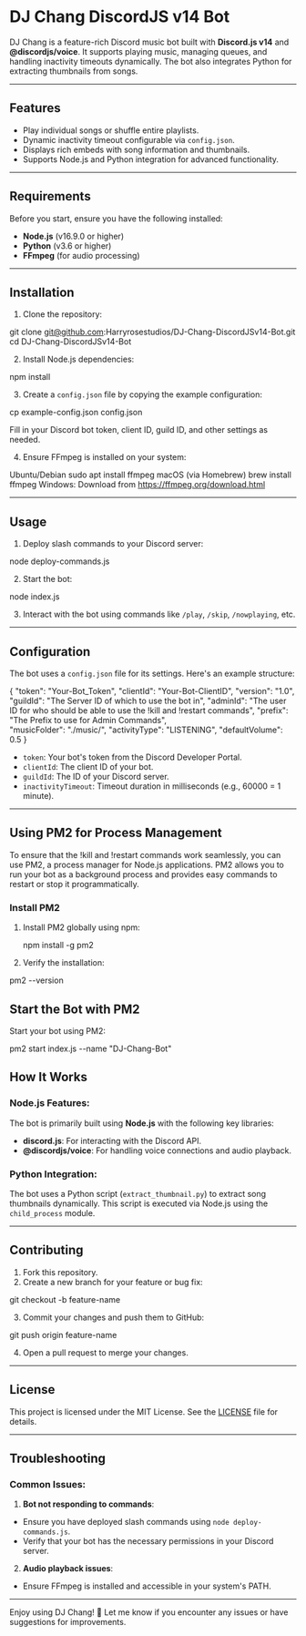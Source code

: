 # DJ Chang DiscordJS v14 Bot

DJ Chang is a feature-rich Discord music bot built with **Discord.js v14** and **@discordjs/voice**. It supports playing music, managing queues, and handling inactivity timeouts dynamically. The bot also integrates Python for extracting thumbnails from songs.

---

## Features
- Play individual songs or shuffle entire playlists.
- Dynamic inactivity timeout configurable via `config.json`.
- Displays rich embeds with song information and thumbnails.
- Supports Node.js and Python integration for advanced functionality.

---

## Requirements
Before you start, ensure you have the following installed:
- **Node.js** (v16.9.0 or higher)
- **Python** (v3.6 or higher)
- **FFmpeg** (for audio processing)

---

## Installation

1. Clone the repository:

git clone git@github.com:Harryrosestudios/DJ-Chang-DiscordJSv14-Bot.git
cd DJ-Chang-DiscordJSv14-Bot


2. Install Node.js dependencies:

npm install

3. Create a `config.json` file by copying the example configuration:

cp example-config.json config.json

Fill in your Discord bot token, client ID, guild ID, and other settings as needed.

4. Ensure FFmpeg is installed on your system:

Ubuntu/Debian
sudo apt install ffmpeg
macOS (via Homebrew)
brew install ffmpeg
Windows: Download from https://ffmpeg.org/download.html


---

## Usage

1. Deploy slash commands to your Discord server:

node deploy-commands.js

2. Start the bot:

node index.js


3. Interact with the bot using commands like `/play`, `/skip`, `/nowplaying`, etc.

---

## Configuration

The bot uses a `config.json` file for its settings. Here's an example structure:

{
    "token": "Your-Bot_Token",
    "clientId": "Your-Bot-ClientID",
    "version": "1.0",
    "guildId": "The Server ID of which to use the bot in",
    "adminId": "The user ID for who should be able to use the !kill and !restart commands",
    "prefix": "The Prefix to use for Admin Commands",  
    "musicFolder": "./music/",
    "activityType": "LISTENING",
    "defaultVolume": 0.5
}


- `token`: Your bot's token from the Discord Developer Portal.
- `clientId`: The client ID of your bot.
- `guildId`: The ID of your Discord server.
- `inactivityTimeout`: Timeout duration in milliseconds (e.g., 60000 = 1 minute).

---

## Using PM2 for Process Management
To ensure that the !kill and !restart commands work seamlessly, you can use PM2, a process manager for Node.js applications. PM2 allows you to run your bot as a
background process and provides easy commands to restart or stop it programmatically.

### Install PM2

1. Install PM2 globally using npm:

   npm install -g pm2

2. Verify the installation:

  pm2 --version


## Start the Bot with PM2

Start your bot using PM2:

pm2 start index.js --name "DJ-Chang-Bot"



## How It Works

### Node.js Features:
The bot is primarily built using **Node.js** with the following key libraries:
- **discord.js**: For interacting with the Discord API.
- **@discordjs/voice**: For handling voice connections and audio playback.

### Python Integration:
The bot uses a Python script (`extract_thumbnail.py`) to extract song thumbnails dynamically. This script is executed via Node.js using the `child_process` module.

---

## Contributing

1. Fork this repository.
2. Create a new branch for your feature or bug fix:

git checkout -b feature-name

3. Commit your changes and push them to GitHub:

git push origin feature-name

4. Open a pull request to merge your changes.

---

## License

This project is licensed under the MIT License. See the [LICENSE](LICENSE) file for details.

---

## Troubleshooting

### Common Issues:

1. **Bot not responding to commands**:
- Ensure you have deployed slash commands using `node deploy-commands.js`.
- Verify that your bot has the necessary permissions in your Discord server.

2. **Audio playback issues**:
- Ensure FFmpeg is installed and accessible in your system's PATH.
  
---

Enjoy using DJ Chang! 🎵 Let me know if you encounter any issues or have suggestions for improvements.




